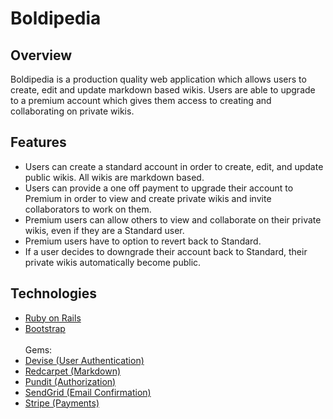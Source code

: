 # Boldipedia

## Overview
<p>Boldipedia is a production quality web application which allows users to create, edit and update markdown based wikis. Users are able to upgrade to a premium account which gives them access to creating and collaborating on private wikis.</p>


## Features
<ul>
<li>Users can create a standard account in order to create, edit, and update public wikis. All wikis are markdown based.</li>
<li>Users can provide a one off payment to upgrade their account to Premium in order to view and create private wikis and invite collaborators to work on them.</li>
<li>Premium users can allow others to view and collaborate on their private wikis, even if they are a Standard user.</li>
<li>Premium users have to option to revert back to Standard.</li>
<li>If a user decides to downgrade their account back to Standard, their private wikis automatically become public.</li>

</ul>

## Technologies

<ul>
<li><a class="page-link" href="http://rubyonrails.org/">Ruby on Rails</a></li>
<li><a class="page-link" href="http://getbootstrap.com/">Bootstrap</a></li><br>
Gems:
<li><a class="page-link" href="https://github.com/plataformatec/devise">Devise (User Authentication)</a></li>
<li><a class="page-link" href="https://github.com/vmg/redcarpet">Redcarpet (Markdown)</a></li>
<li><a class="page-link" href="https://github.com/elabs/pundit">Pundit (Authorization)</a></li>
<li><a class="page-link" href="https://sendgrid.com/">SendGrid (Email Confirmation)</a></li>
<li><a class="page-link" href="https://stripe.com/">Stripe (Payments)</a></li>

</ul>